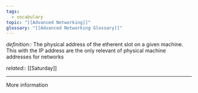 ```yaml
---
tags:
  - vocabulary
topic: "[[Advanced Networking]]"
glossary: "[[Advanced Networking Glossary]]"
---
```

*definition::* The physical address of the etherent slot on a given machine. This with the IP address are the only relevant of physical machine addresses for networks 

*related::* [[Saturday]]

---

More information
